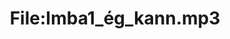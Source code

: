 ---
title: File:Imba1_ég_kann.mp3
recording of: ég kann
reading speed: slow
speaker: Imba
license: CC0
---